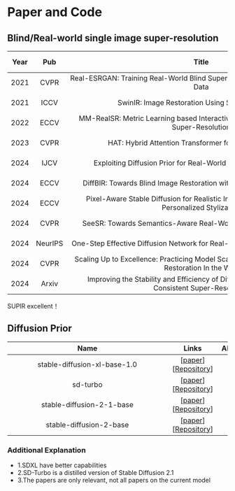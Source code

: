 # Paper and Code


## Blind/Real-world single image super-resolution

|Year<div style="width:20px">|Pub<div style="width:60px">|Title<div style="width:600px">|Links<div style="width:100px">|Arch<div style="width:45px">|Abbreviation<div style="width:45px">|Diffusion Prior <div style="width:45px">
|:---:|:----:|:----:|:----:|:----:|:----:|:----:|
|2021|CVPR|Real-ESRGAN: Training Real-World Blind Super-Resolution with Pure Synthetic Data|[[paper](https://arxiv.org/pdf/2107.10833)\]\[[code](https://github.com/xinntao/Real-ESRGAN)]|CNN|Real-ESRGAN|-|
|2021|ICCV|SwinIR: Image Restoration Using Swin Transformer|\[[paper](https://arxiv.org/pdf/2108.10257)]\[[code](https://github.com/JingyunLiang/SwinIR)]|ViT|SwinIR|-|
|2022|ECCV|MM-RealSR: Metric Learning based Interactive Modulation for Real-World Super-Resolution|\[[paper](https://arxiv.org/pdf/2205.05065)]\[[code](https://github.com/TencentARC/MM-RealSR)]|CNN|MMRealSR|-|
|2023|CVPR|HAT: Hybrid Attention Transformer for Image Restoration|\[[paper](https://arxiv.org/abs/2309.05239)]\[[code](https://github.com/XPixelGroup/HAT)]|ViT|HAT|-|
|2024|IJCV |Exploiting Diffusion Prior for Real-World Image Super-Resolution|\[[paper](https://arxiv.org/abs/2305.07015)]\[[code](https://github.com/IceClear/StableSR)]|Diffusion|StableSR|SD2.1/Turbo|
|2024|ECCV|DiffBIR: Towards Blind Image Restoration with Generative Diffusion Prior|\[[paper](https://arxiv.org/pdf/2308.15070)]\[[code](https://github.com/XPixelGroup/DiffBIR)]|Diffusion|DiffBIR|SD2.0/SD2.1|
|2024|ECCV|Pixel-Aware Stable Diffusion for Realistic Image Super-resolution and Personalized Stylization|\[[paper](https://arxiv.org/abs/2308.14469)]\[[code](https://github.com/yangxy/PASD)]|Diffusion|PASD|SD1.5/SDXL|
|2024|CVPR|SeeSR: Towards Semantics-Aware Real-World Image Super-Resolution|\[[paper](https://openaccess.thecvf.com/content/CVPR2024/papers/Wu_SeeSR_Towards_Semantics-Aware_Real-World_Image_Super-Resolution_CVPR_2024_paper.pdf)]\[[code](https://github.com/cswry/SeeSR)]|Diffusion|SeeSR|SD2.0/Turbo|
|2024|NeurIPS|One-Step Effective Diffusion Network for Real-World Image Super-Resolution|\[[paper](https://arxiv.org/pdf/2406.08177)]\[[code](https://github.com/cswry/OSEDiff)]|Diffusion|OSEDiff|SD2.1|
|2024|CVPR|Scaling Up to Excellence: Practicing Model Scaling for Photo-Realistic Image Restoration In the Wild|\[[paper](https://openaccess.thecvf.com/content/CVPR2024/papers/Yu_Scaling_Up_to_Excellence_Practicing_Model_Scaling_for_Photo-Realistic_Image_CVPR_2024_paper.pdf)]\[[code](https://github.com/Fanghua-Yu/SUPIR)]|Diffusion|SUPIR|SDXL|
|2024|Arxiv|Improving the Stability and Efficiency of Diffusion Models for Content Consistent Super-Resolution|\[[paper](https://arxiv.org/pdf/2401.00877)]\[[code](https://github.com/csslc/CCSR?tab=readme-ov-file)]|Diffusion|CCSR  |SD2.1|


SUPIR excellent！

## Diffusion Prior 
|Name<div style="width:350px">|Links<div style="width:100px">|Abbreviation<div style="width:45px">|
|:---:|:----:|:----:|
|stable-diffusion-xl-base-1.0  |\[[paper](https://arxiv.org/abs/2108.01073)]\[[Repository](https://huggingface.co/stabilityai/stable-diffusion-xl-base-1.0)]|SDXL|
|sd-turbo |\[[paper](https://static1.squarespace.com/static/6213c340453c3f502425776e/t/65663480a92fba51d0e1023f/1733935148453/adversarial_diffusion_distillation.pdf)]\[[Repository](https://huggingface.co/stabilityai/sd-turbo)]|sd-turbo|
|stable-diffusion-2-1-base |\[[paper](https://arxiv.org/pdf/2112.10752)]\[[Repository](https://huggingface.co/stabilityai/stable-diffusion-2-1-base)]|SD2.1|
|stable-diffusion-2-base|\[[paper](https://arxiv.org/pdf/2112.10752)]\[[Repository](https://huggingface.co/stabilityai/stable-diffusion-2-base)]|SD2.0|

### Additional Explanation
- 1.SDXL have better capabilities
- 2.SD-Turbo is a distilled version of Stable Diffusion 2.1
- 3.The papers are only relevant, not all papers on the current model







